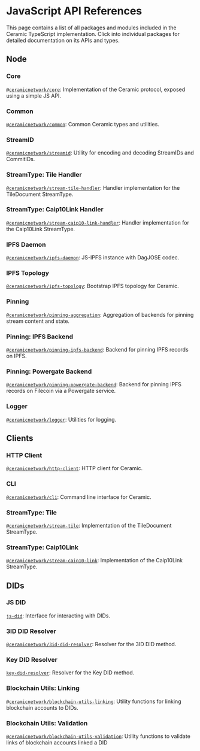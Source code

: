 # JavaScript API References

This page contains a list of all packages and modules included in the Ceramic TypeScript implementation. Click into individual packages for detailed documentation on its APIs and types.

## Node

### Core

[`@ceramicnetwork/core`](https://developers.ceramic.network/reference/typescript/modules/_ceramicnetwork_core.html): Implementation of the Ceramic protocol, exposed using a simple JS API.

### Common

[`@ceramicnetwork/common`](https://developers.ceramic.network/reference/typescript/modules/_ceramicnetwork_common.html): Common Ceramic types and utilities.

### StreamID

[`@ceramicnetwork/streamid`](https://developers.ceramic.network/reference/typescript/modules/_ceramicnetwork_streamid.html): Utility for encoding and decoding StreamIDs and CommitIDs.

### StreamType: Tile Handler

[`@ceramicnetwork/stream-tile-handler`](https://developers.ceramic.network/reference/typescript/modules/_ceramicnetwork_stream_tile_handler.html): Handler implementation for the TileDocument StreamType.

### StreamType: Caip10Link Handler

[`@ceramicnetwork/stream-caip10-link-handler`](https://developers.ceramic.network/reference/typescript/modules/_ceramicnetwork_stream_caip10_link_handler.html): Handler implementation for the Caip10Link StreamType.

### IPFS Daemon

[`@ceramicnetwork/ipfs-daemon`](https://developers.ceramic.network/reference/typescript/modules/_ceramicnetwork_ipfs_daemon.html): JS-IPFS instance with DagJOSE codec.

### IPFS Topology

[`@ceramicnetwork/ipfs-topology`](https://developers.ceramic.network/reference/typescript/modules/_ceramicnetwork_ipfs_topology.html): Bootstrap IPFS topology for Ceramic.

### Pinning

[`@ceramicnetwork/pinning-aggregation`](https://developers.ceramic.network/reference/typescript/modules/_ceramicnetwork_pinning_aggregation.html): Aggregation of backends for pinning stream content and state.

### Pinning: IPFS Backend

[`@ceramicnetwork/pinning-ipfs-backend`](https://developers.ceramic.network/reference/typescript/modules/_ceramicnetwork_pinning_ipfs_backend.html): Backend for pinning IPFS records on IPFS.

### Pinning: Powergate Backend

[`@ceramicnetwork/pinning-powergate-backend`](https://developers.ceramic.network/reference/typescript/modules/_ceramicnetwork_pinning_powergate_backend.html): Backend for pinning IPFS records on Filecoin via a Powergate service.

### Logger

[`@ceramicnetwork/logger`](https://developers.ceramic.network/reference/typescript/modules/_ceramicnetwork_logger.html): Utilities for logging.

## Clients

### HTTP Client

[`@ceramicnetwork/http-client`](https://developers.ceramic.network/reference/typescript/modules/_ceramicnetwork_http_client.html): HTTP client for Ceramic.

### CLI

[`@ceramicnetwork/cli`](https://developers.ceramic.network/reference/typescript/modules/_ceramicnetwork_cli.html): Command line interface for Ceramic.

### StreamType: Tile

[`@ceramicnetwork/stream-tile`](https://developers.ceramic.network/reference/typescript/modules/_ceramicnetwork_stream_tile.html): Implementation of the TileDocument StreamType.

### StreamType: Caip10Link

[`@ceramicnetwork/stream-caip10-link`](https://developers.ceramic.network/reference/typescript/modules/_ceramicnetwork_stream_caip10_link.html): Implementation of the Caip10Link StreamType.

## DIDs

### JS DID

[`js-did`](https://ceramicnetwork.github.io/js-did/classes/did.html): Interface for interacting with DIDs.

### 3ID DID Resolver

[`@ceramicnetwork/3id-did-resolver`](https://developers.ceramic.network/reference/typescript/modules/_ceramicnetwork_3id_did_resolver.html): Resolver for the 3ID DID method.

### Key DID Resolver

[`key-did-resolver`](https://developers.ceramic.network/reference/typescript/modules/key_did_resolver.html): Resolver for the Key DID method.

### Blockchain Utils: Linking

[`@ceramicnetwork/blockchain-utils-linking`](https://developers.ceramic.network/reference/typescript/modules/_ceramicnetwork_blockchain_utils_linking.html): Utility functions for linking blockchain accounts to DIDs.

### Blockchain Utils: Validation

[`@ceramicnetwork/blockchain-utils-validation`](https://developers.ceramic.network/reference/typescript/modules/_ceramicnetwork_blockchain_utils_validation.html): Utility functions to validate links of blockchain accounts linked a DID
